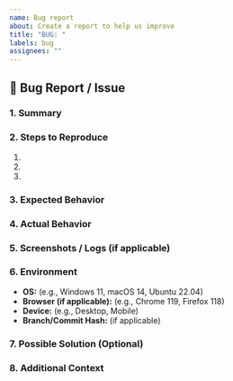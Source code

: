 ```yaml
---
name: Bug report
about: Create a report to help us improve
title: "BUG: "
labels: bug
assignees: ""
---
```


## 🐛 Bug Report / Issue

### **1. Summary**

<!-- Provide a clear and concise description of the issue -->

### **2. Steps to Reproduce**

<!-- Provide step-by-step instructions to reproduce the issue -->

1.
2.
3.

### **3. Expected Behavior**

<!-- Describe what you expected to happen -->

### **4. Actual Behavior**

<!-- Describe what actually happens -->

### **5. Screenshots / Logs (if applicable)**

<!-- Attach relevant screenshots or logs if necessary -->

### **6. Environment**

- **OS:** (e.g., Windows 11, macOS 14, Ubuntu 22.04)
- **Browser (if applicable):** (e.g., Chrome 119, Firefox 118)
- **Device:** (e.g., Desktop, Mobile)
- **Branch/Commit Hash:** (if applicable)

### **7. Possible Solution (Optional)**

<!-- If you have an idea of how to fix it, describe it here -->

### **8. Additional Context**

<!-- Any other information that might be useful -->
